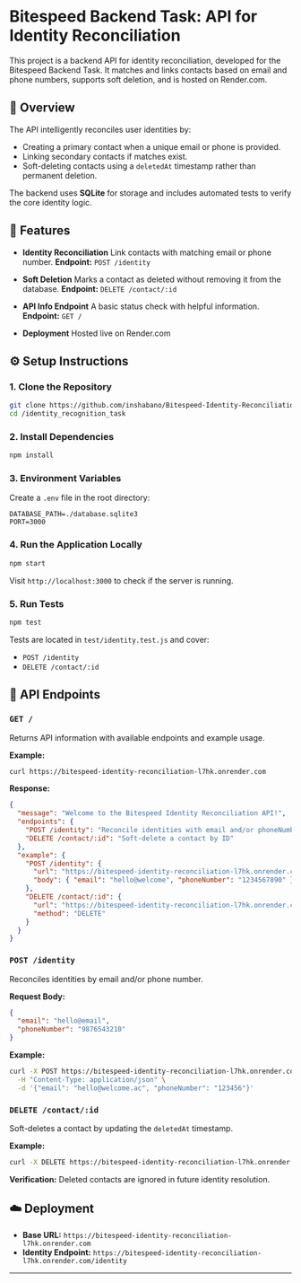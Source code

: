 # Bitespeed Backend Task: API for Identity Reconciliation

This project is a backend API for identity reconciliation, developed for the Bitespeed Backend Task. It matches and links contacts based on email and phone numbers, supports soft deletion, and is hosted on Render.com.

## 🧠 Overview

The API intelligently reconciles user identities by:

* Creating a primary contact when a unique email or phone is provided.
* Linking secondary contacts if matches exist.
* Soft-deleting contacts using a `deletedAt` timestamp rather than permanent deletion.

The backend uses **SQLite** for storage and includes automated tests to verify the core identity logic.

## 🚀 Features

* **Identity Reconciliation**
  Link contacts with matching email or phone number.
  **Endpoint:** `POST /identity`

* **Soft Deletion**
  Marks a contact as deleted without removing it from the database.
  **Endpoint:** `DELETE /contact/:id`

* **API Info Endpoint**
  A basic status check with helpful information.
  **Endpoint:** `GET /`

* **Deployment**
  Hosted live on Render.com

## ⚙️ Setup Instructions

### 1. Clone the Repository

```bash
git clone https://github.com/inshabano/Bitespeed-Identity-Reconciliation-.git
cd /identity_recognition_task
```

### 2. Install Dependencies

```bash
npm install
```

### 3. Environment Variables

Create a `.env` file in the root directory:

```env
DATABASE_PATH=./database.sqlite3
PORT=3000
```

### 4. Run the Application Locally

```bash
npm start
```

Visit `http://localhost:3000` to check if the server is running.

### 5. Run Tests

```bash
npm test
```

Tests are located in `test/identity.test.js` and cover:

* `POST /identity`
* `DELETE /contact/:id`

## 📘 API Endpoints

### `GET /`

Returns API information with available endpoints and example usage.

**Example:**

```bash
curl https://bitespeed-identity-reconciliation-l7hk.onrender.com
```

**Response:**

```json
{
  "message": "Welcome to the Bitespeed Identity Reconciliation API!",
  "endpoints": {
    "POST /identity": "Reconcile identities with email and/or phoneNumber",
    "DELETE /contact/:id": "Soft-delete a contact by ID"
  },
  "example": {
    "POST /identity": {
      "url": "https://bitespeed-identity-reconciliation-l7hk.onrender.com/identity",
      "body": { "email": "hello@welcome", "phoneNumber": "1234567890" }
    },
    "DELETE /contact/:id": {
      "url": "https://bitespeed-identity-reconciliation-l7hk.onrender.com/contact/1",
      "method": "DELETE"
    }
  }
}
```

### `POST /identity`

Reconciles identities by email and/or phone number.

**Request Body:**

```json
{
  "email": "hello@email",
  "phoneNumber": "9876543210"
}
```

**Example:**

```bash
curl -X POST https://bitespeed-identity-reconciliation-l7hk.onrender.com/identity \
  -H "Content-Type: application/json" \
  -d '{"email": "hello@welcome.ac", "phoneNumber": "123456"}'
```


### `DELETE /contact/:id`

Soft-deletes a contact by updating the `deletedAt` timestamp.

**Example:**

```bash
curl -X DELETE https://bitespeed-identity-reconciliation-l7hk.onrender.com/contact/2
```


**Verification:**
Deleted contacts are ignored in future identity resolution.

## ☁️ Deployment

* **Base URL:** `https://bitespeed-identity-reconciliation-l7hk.onrender.com`
* **Identity Endpoint:** `https://bitespeed-identity-reconciliation-l7hk.onrender.com/identity`

---

